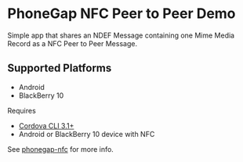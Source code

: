 # PhoneGap NFC Peer to Peer Demo

Simple app that shares an NDEF Message containing one Mime Media Record as a NFC Peer to Peer Message. 

## Supported Platforms
 
* Android
* BlackBerry 10

Requires 

* [Cordova CLI 3.1+](https://npmjs.org/package/cordova)
* Android or BlackBerry 10 device with NFC

See [phonegap-nfc](https://github.com/chariotsolutions/phonegap-nfc) for more info.
